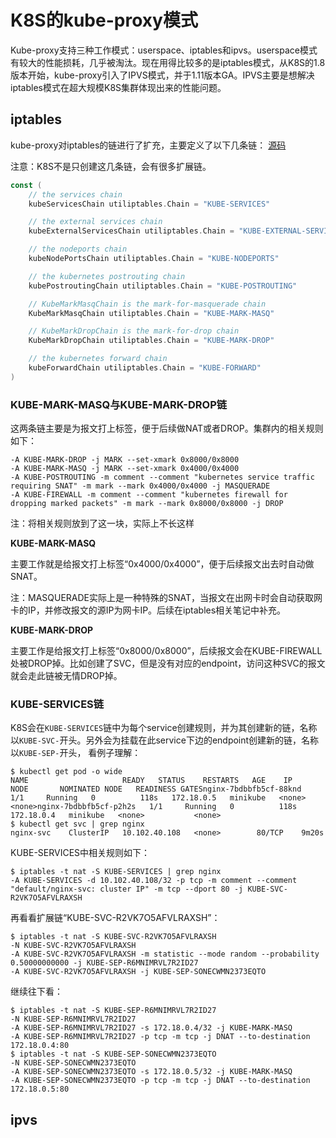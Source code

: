 # K8S的kube-proxy模式 #

Kube-proxy支持三种工作模式：userspace、iptables和ipvs。userspace模式有较大的性能损耗，几乎被淘汰。现在用得比较多的是iptables模式，从K8S的1.8版本开始，kube-proxy引入了IPVS模式，并于1.11版本GA。IPVS主要是想解决iptables模式在超大规模K8S集群体现出来的性能问题。

## iptables ##

kube-proxy对iptables的链进行了扩充，主要定义了以下几条链： [源码](https://github.com/kubernetes/kubernetes/blob/master/pkg/proxy/iptables/proxier.go)

注意：K8S不是只创建这几条链，会有很多扩展链。

```go
const (
	// the services chain
	kubeServicesChain utiliptables.Chain = "KUBE-SERVICES"

	// the external services chain
	kubeExternalServicesChain utiliptables.Chain = "KUBE-EXTERNAL-SERVICES"

	// the nodeports chain
	kubeNodePortsChain utiliptables.Chain = "KUBE-NODEPORTS"

	// the kubernetes postrouting chain
	kubePostroutingChain utiliptables.Chain = "KUBE-POSTROUTING"

	// KubeMarkMasqChain is the mark-for-masquerade chain
	KubeMarkMasqChain utiliptables.Chain = "KUBE-MARK-MASQ"

	// KubeMarkDropChain is the mark-for-drop chain
	KubeMarkDropChain utiliptables.Chain = "KUBE-MARK-DROP"

	// the kubernetes forward chain
	kubeForwardChain utiliptables.Chain = "KUBE-FORWARD"
)
```

### KUBE-MARK-MASQ与KUBE-MARK-DROP链 ###

这两条链主要是为报文打上标签，便于后续做NAT或者DROP。集群内的相关规则如下：

```shell
-A KUBE-MARK-DROP -j MARK --set-xmark 0x8000/0x8000
-A KUBE-MARK-MASQ -j MARK --set-xmark 0x4000/0x4000
-A KUBE-POSTROUTING -m comment --comment "kubernetes service traffic requiring SNAT" -m mark --mark 0x4000/0x4000 -j MASQUERADE
-A KUBE-FIREWALL -m comment --comment "kubernetes firewall for dropping marked packets" -m mark --mark 0x8000/0x8000 -j DROP
```

注：将相关规则放到了这一块，实际上不长这样

**KUBE-MARK-MASQ**

主要工作就是给报文打上标签“0x4000/0x4000”，便于后续报文出去时自动做SNAT。

注：MASQUERADE实际上是一种特殊的SNAT，当报文在出网卡时会自动获取网卡的IP，并修改报文的源IP为网卡IP。后续在iptables相关笔记中补充。

**KUBE-MARK-DROP**

主要工作是给报文打上标签“0x8000/0x8000”，后续报文会在KUBE-FIREWALL处被DROP掉。比如创建了SVC，但是没有对应的endpoint，访问这种SVC的报文就会走此链被无情DROP掉。


### KUBE-SERVICES链 ####

K8S会在`KUBE-SERVICES`链中为每个service创建规则，并为其创建新的链，名称以`KUBE-SVC-`开头。另外会为挂载在此service下边的endpoint创建新的链，名称以`KUBE-SEP-`开头， 看例子理解：

```shell
$ kubectl get pod -o wide
NAME                     READY   STATUS    RESTARTS   AGE    IP           NODE       NOMINATED NODE   READINESS GATESnginx-7bdbbfb5cf-88knd   1/1     Running   0          118s   172.18.0.5   minikube   <none>           <none>nginx-7bdbbfb5cf-p2h2s   1/1     Running   0          118s   172.18.0.4   minikube   <none>           <none>
$ kubectl get svc | grep nginx
nginx-svc    ClusterIP   10.102.40.108   <none>        80/TCP    9m20s
```

KUBE-SERVICES中相关规则如下：

```shell
$ iptables -t nat -S KUBE-SERVICES | grep nginx
-A KUBE-SERVICES -d 10.102.40.108/32 -p tcp -m comment --comment "default/nginx-svc: cluster IP" -m tcp --dport 80 -j KUBE-SVC-R2VK7O5AFVLRAXSH
```

再看看扩展链“KUBE-SVC-R2VK7O5AFVLRAXSH”：

```shell
$ iptables -t nat -S KUBE-SVC-R2VK7O5AFVLRAXSH
-N KUBE-SVC-R2VK7O5AFVLRAXSH
-A KUBE-SVC-R2VK7O5AFVLRAXSH -m statistic --mode random --probability 0.50000000000 -j KUBE-SEP-R6MNIMRVL7R2ID27
-A KUBE-SVC-R2VK7O5AFVLRAXSH -j KUBE-SEP-SONECWMN2373EQTO
```

继续往下看：

```
$ iptables -t nat -S KUBE-SEP-R6MNIMRVL7R2ID27
-N KUBE-SEP-R6MNIMRVL7R2ID27
-A KUBE-SEP-R6MNIMRVL7R2ID27 -s 172.18.0.4/32 -j KUBE-MARK-MASQ
-A KUBE-SEP-R6MNIMRVL7R2ID27 -p tcp -m tcp -j DNAT --to-destination 172.18.0.4:80
$ iptables -t nat -S KUBE-SEP-SONECWMN2373EQTO
-N KUBE-SEP-SONECWMN2373EQTO
-A KUBE-SEP-SONECWMN2373EQTO -s 172.18.0.5/32 -j KUBE-MARK-MASQ
-A KUBE-SEP-SONECWMN2373EQTO -p tcp -m tcp -j DNAT --to-destination 172.18.0.5:80
```


## ipvs ##